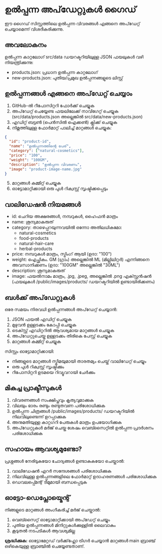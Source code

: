 # ഉൽപ്പന്ന അപ്‌ഡേറ്റുകൾ ഗൈഡ്

ഈ ഗൈഡ് സിസ്റ്റത്തിലെ ഉൽപ്പന്ന വിവരങ്ങൾ എങ്ങനെ അപ്‌ഡേറ്റ് ചെയ്യാമെന്ന് വിശദീകരിക്കുന്നു.

## അവലോകനം

ഉൽപ്പന്ന കാറ്റലോഗ് src/data ഡയറക്ടറിയിലുള്ള JSON ഫയലുകൾ വഴി നിയന്ത്രിക്കുന്നു:

- products.json: പ്രധാന ഉൽപ്പന്ന കാറ്റലോഗ്
- new-products.json: പുതിയ/പ്രമുഖ ഉൽപ്പന്നങ്ങളുടെ ലിസ്റ്റ്

## ഉൽപ്പന്നങ്ങൾ എങ്ങനെ അപ്‌ഡേറ്റ് ചെയ്യാം

1. GitHub-ൽ റീപോസിറ്ററി ഫോർക്ക് ചെയ്യുക
2. അപ്‌ഡേറ്റ് ചെയ്യേണ്ട ഫയലിലേക്ക് നാവിഗേറ്റ് ചെയ്യുക (src/data/products.json അല്ലെങ്കിൽ src/data/new-products.json)
3. എഡിറ്റ് ബട്ടൺ (പെൻസിൽ ഐക്കൺ) ക്ലിക്ക് ചെയ്യുക
4. നിമ്നത്തിലുള്ള ഫോർമാറ്റ് പാലിച്ച് മാറ്റങ്ങൾ ചെയ്യുക:

```json
{
  "id": "product-id",
  "name": "ഉൽപ്പന്നത്തിന്റെ പേര്",
  "category": ["natural-cosmetics"],
  "price": "100",
  "weight": "100GM",
  "description": "ഉൽപ്പന്ന വിവരണം",
  "image": "product-image-name.jpg"
}
```

5. മാറ്റങ്ങൾ കമ്മിറ്റ് ചെയ്യുക
6. ഓട്ടോമാറ്റിക്കായി ഒരു പുൾ റിക്വസ്റ്റ് സൃഷ്ടിക്കപ്പെടും

## വാലിഡേഷൻ നിയമങ്ങൾ

- id: ചെറിയ അക്ഷരങ്ങൾ, നമ്പറുകൾ, ഹൈഫൻ മാത്രം
- name: ശൂന്യമാകരുത്
- category: താഴെപ്പറയുന്നവയിൽ ഒന്നോ അതിലധികമോ:
  - natural-cosmetics
  - food-products
  - natural-hair-care
  - herbal-products
- price: നമ്പറുകൾ മാത്രം, സ്ട്രിംഗ് ആയി (ഉദാ: "100")
- weight: ഐച്ഛികം. GM (ഗ്രാം) അല്ലെങ്കിൽ ML (മില്ലിലിറ്റർ) എന്നിങ്ങനെ അവസാനിക്കണം (ഉദാ: "100GM" അല്ലെങ്കിൽ "30ML")
- description: ശൂന്യമാകരുത്
- image: ഫയൽനാമം മാത്രം, .jpg, .jpeg, അല്ലെങ്കിൽ .png എക്സ്റ്റൻഷൻ (ഫയലുകൾ /public/images/products/ ഡയറക്ടറിയിൽ ഉണ്ടായിരിക്കണം)

## ബൾക്ക് അപ്‌ഡേറ്റുകൾ

ഒരേ സമയം നിരവധി ഉൽപ്പന്നങ്ങൾ അപ്‌ഡേറ്റ് ചെയ്യാൻ:

1. JSON ഫയൽ എഡിറ്റ് ചെയ്യുക
2. മുഴുവൻ ഉള്ളടക്കം കോപ്പി ചെയ്യുക
3. ടെക്സ്റ്റ് എഡിറ്ററിൽ ആവശ്യമായ മാറ്റങ്ങൾ ചെയ്യുക
4. അപ്‌ഡേറ്റുചെയ്ത ഉള്ളടക്കം തിരികെ പേസ്റ്റ് ചെയ്യുക
5. മാറ്റങ്ങൾ കമ്മിറ്റ് ചെയ്യുക

സിസ്റ്റം ഓട്ടോമാറ്റിക്കായി:

- നിങ്ങളുടെ മാറ്റങ്ങൾ സ്കീമയുമായി താരതമ്യം ചെയ്ത് വാലിഡേറ്റ് ചെയ്യും
- ഒരു പുൾ റിക്വസ്റ്റ് സൃഷ്ടിക്കും
- റീപോസിറ്ററി ഉടമയെ റിവ്യൂവറായി ചേർക്കും

## മികച്ച പ്രാക്ടീസുകൾ

1. വിവരണങ്ങൾ സംക്ഷിപ്തവും കൃത്യവുമാക്കുക
2. വിലയും ഭാരം രണ്ടും രണ്ടുതവണ പരിശോധിക്കുക
3. ഉൽപ്പന്ന ചിത്രങ്ങൾ /public/images/products/ ഡയറക്ടറിയിൽ നിലവിലുണ്ടെന്ന് ഉറപ്പാക്കുക
4. അനുമതിയുള്ള കാറ്റഗറി പേരുകൾ മാത്രം ഉപയോഗിക്കുക
5. അപ്‌ഡേറ്റുകൾ മർജ് ചെയ്ത ശേഷം വെബ്സൈറ്റിൽ ഉൽപ്പന്ന പ്രദർശനം പരിശോധിക്കുക

## സഹായം ആവശ്യമുണ്ടോ?

പ്രശ്നങ്ങൾ നേരിടുകയോ ചോദ്യങ്ങൾ ഉണ്ടാകുകയോ ചെയ്താൽ:

1. വാലിഡേഷൻ എറർ സന്ദേശങ്ങൾ പരിശോധിക്കുക
2. നിലവിലുള്ള ഉൽപ്പന്നങ്ങളിലെ ഫോർമാറ്റ് ഉദാഹരണങ്ങൾ പരിശോധിക്കുക
3. ഡെവലപ്പ്മെന്റ് ടീമുമായി ബന്ധപ്പെടുക

## ഓട്ടോ-ഡെപ്ലോയ്മെന്റ്

നിങ്ങളുടെ മാറ്റങ്ങൾ അംഗീകരിച്ച് മർജ് ചെയ്താൽ:

1. വെബ്സൈറ്റ് ഓട്ടോമാറ്റിക്കായി അപ്‌ഡേറ്റ് ചെയ്യും
2. പുതിയ ഉൽപ്പന്നങ്ങൾ മിനിറ്റുകൾക്കുള്ളിൽ ലൈവാകും
3. കൂടുതൽ നടപടികൾ ആവശ്യമില്ല

**ശ്രദ്ധിക്കുക:** ഓട്ടോമേറ്റഡ് വർക്ക്‌ഫ്ലോ ട്രിഗർ ചെയ്യാൻ മാറ്റങ്ങൾ main ബ്രാഞ്ച് ഒഴികെയുള്ള ബ്രാഞ്ചിൽ ചെയ്യേണ്ടതാണ്.
